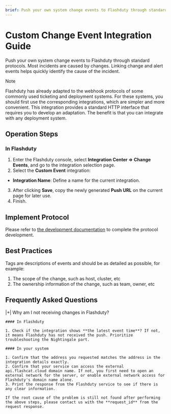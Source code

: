 ```yaml
---
brief: Push your own system change events to Flashduty through standard protocols. Most incidents are caused by changes. Linking change and alert events helps quickly identify the cause of the incident.
---
```


# Custom Change Event Integration Guide

Push your own system change events to Flashduty through standard protocols. Most incidents are caused by changes. Linking change and alert events helps quickly identify the cause of the incident.

> [!NOTE]
> Flashduty has already adapted to the webhook protocols of some commonly used ticketing and deployment systems. For these systems, you should first use the corresponding integrations, which are simpler and more convenient. This integration provides a standard HTTP interface that requires you to develop an adaptation. The benefit is that you can integrate with any deployment system.

## Operation Steps

### In Flashduty

1. Enter the Flashduty console, select **Integration Center => Change Events**, and go to the integration selection page.
2. Select the **Custom Event** integration:
- **Integration Name**: Define a name for the current integration.
3. After clicking **Save**, copy the newly generated **Push URL** on the current page for later use.
4. Finish.

## Implement Protocol

Please refer to [the development documentation](https://developer.flashcat.cloud/zh/flashduty/custom-change) to complete the protocol development.

## Best Practices

Tags are descriptions of events and should be as detailed as possible, for example:
1. The scope of the change, such as host, cluster, etc
1. The ownership information of the change, such as team, owner, etc

## Frequently Asked Questions

|+| Why am I not receiving changes in Flashduty?

    #### In Flashduty

    1. Check if the integration shows **the latest event time**? If not, it means Flashduty has not received the push. Prioritize troubleshooting the Nightingale part.

    #### In your system

    1. Confirm that the address you requested matches the address in the integration details exactly.
    2. Confirm that your service can access the external api.flashcat.cloud domain name. If not, you first need to open an external network for the server, or enable external network access for Flashduty's domain name alone.
    3. Print the response from the Flashduty service to see if there is any clear information.

    If the root cause of the problem is still not found after performing the above steps, please contact us with the **request_id** from the request response.